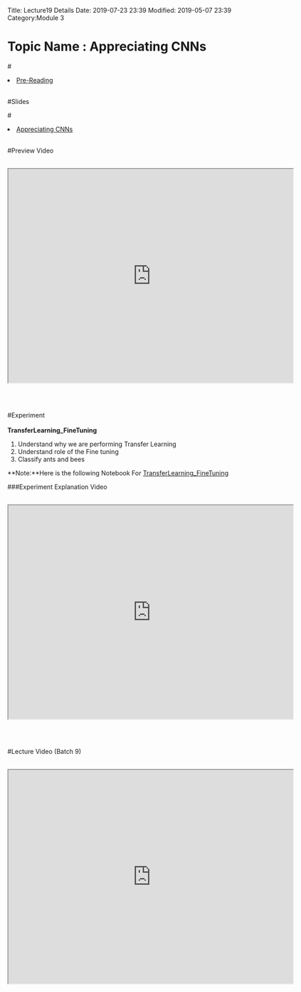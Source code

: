 Title: Lecture19 Details
Date: 2019-07-23 23:39
Modified: 2019-05-07 23:39
Category:Module 3

# Topic Name :  Appreciating CNNs

#<li><a href="https://drive.google.com/file/d/19lJQH-cBYL15DrOWXVoXWXAH3x9IhM9w/view?usp=sharing" target="_blank">Pre-Reading</a></li> <br>

#Slides<br>

#<li><a href="https://www.dropbox.com/home/Batch7/Slides/Day22?preview=Appreciating_CNN.pptx" target="_blank"> Appreciating CNNs</a></li> <br>


#Preview Video <br><br>
<iframe src="https://videoken.com/embed/vkene-KwZ4LFCo6Q"width="640" height="480"></iframe>

<br><br>

#Experiment<br><br>
**TransferLearning_FineTuning**<br>
1.   Understand why we are performing Transfer Learning<br>
2.   Understand role of the Fine tuning<br> 
3.   Classify ants and bees <br>

**Note:**Here is the following Notebook For [TransferLearning_FineTuning](https://drive.google.com/file/d/1lT6N3nvmyo-Bd6l0br2aKsC2pDbLR0XX/view?usp=sharing)

###Experiment Explanation Video <br><br>
<iframe src="https://cdn.talentsprint.com/talentsprint/archives/sc/aiml/aiml_2018_blr_b6/cfus/week_11/module_3_week_11_experiment_5.mp4"width="640" height="480"></iframe>

<br><br>

#Lecture Video (Batch 9) <br><br>
<iframe src="https://videoken.com/embed/vkene-8FI7CjcSvg"width="640" height="480"></iframe>







